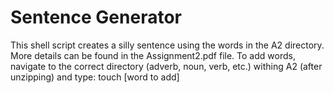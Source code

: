 # Sentence Generator
This shell script creates a silly sentence using the words in the A2 directory. More details can be found in the Assignment2.pdf file. To add words, navigate to the correct directory (adverb, noun, verb, etc.) withing A2 (after unzipping) and type: touch [word to add]
